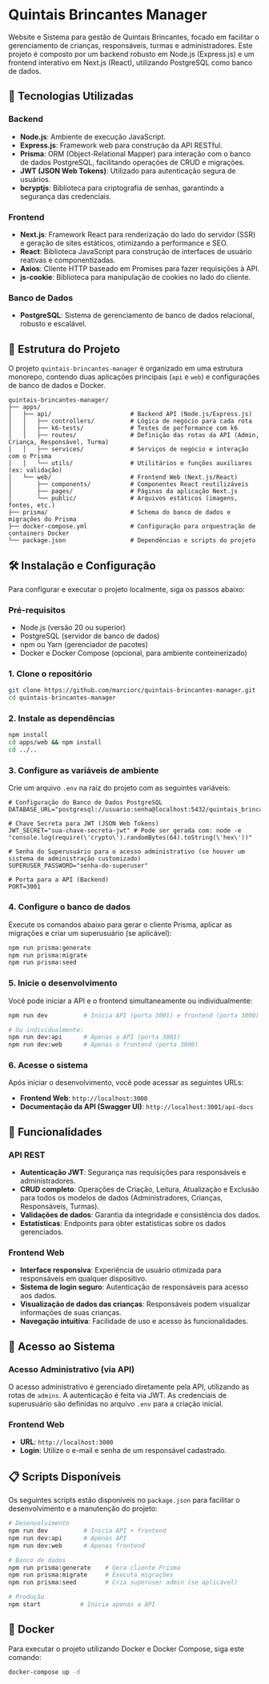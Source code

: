 # Quintais Brincantes Manager

Website e Sistema para gestão de Quintais Brincantes, focado em facilitar o gerenciamento de crianças, responsáveis, turmas e administradores. Este projeto é composto por um backend robusto em Node.js (Express.js) e um frontend interativo em Next.js (React), utilizando PostgreSQL como banco de dados.

## 🚀 Tecnologias Utilizadas

### Backend
- **Node.js**: Ambiente de execução JavaScript.
- **Express.js**: Framework web para construção da API RESTful.
- **Prisma**: ORM (Object-Relational Mapper) para interação com o banco de dados PostgreSQL, facilitando operações de CRUD e migrações.
- **JWT (JSON Web Tokens)**: Utilizado para autenticação segura de usuários.
- **bcryptjs**: Biblioteca para criptografia de senhas, garantindo a segurança das credenciais.

### Frontend
- **Next.js**: Framework React para renderização do lado do servidor (SSR) e geração de sites estáticos, otimizando a performance e SEO.
- **React**: Biblioteca JavaScript para construção de interfaces de usuário reativas e componentizadas.
- **Axios**: Cliente HTTP baseado em Promises para fazer requisições à API.
- **js-cookie**: Biblioteca para manipulação de cookies no lado do cliente.

### Banco de Dados
- **PostgreSQL**: Sistema de gerenciamento de banco de dados relacional, robusto e escalável.

## 📁 Estrutura do Projeto

O projeto `quintais-brincantes-manager` é organizado em uma estrutura monorepo, contendo duas aplicações principais (`api` e `web`) e configurações de banco de dados e Docker.

```
quintais-brincantes-manager/
├── apps/
│   ├── api/                      # Backend API (Node.js/Express.js)
│   │   ├── controllers/          # Lógica de negócio para cada rota
│   │   ├── k6-tests/             # Testes de performance com k6
│   │   ├── routes/               # Definição das rotas da API (Admin, Criança, Responsável, Turma)
│   │   ├── services/             # Serviços de negócio e interação com o Prisma
│   │   └── utils/                # Utilitários e funções auxiliares (ex: validação)
│   └── web/                      # Frontend Web (Next.js/React)
│       ├── components/           # Componentes React reutilizáveis
│       ├── pages/                # Páginas da aplicação Next.js
│       └── public/               # Arquivos estáticos (imagens, fontes, etc.)
├── prisma/                       # Schema do banco de dados e migrações do Prisma
├── docker-compose.yml            # Configuração para orquestração de containers Docker
└── package.json                  # Dependências e scripts do projeto
```

## 🛠️ Instalação e Configuração

Para configurar e executar o projeto localmente, siga os passos abaixo:

### Pré-requisitos
- Node.js (versão 20 ou superior)
- PostgreSQL (servidor de banco de dados)
- npm ou Yarn (gerenciador de pacotes)
- Docker e Docker Compose (opcional, para ambiente conteinerizado)

### 1. Clone o repositório

```bash
git clone https://github.com/marciorc/quintais-brincantes-manager.git
cd quintais-brincantes-manager
```

### 2. Instale as dependências

```bash
npm install
cd apps/web && npm install
cd ../..
```

### 3. Configure as variáveis de ambiente

Crie um arquivo `.env` na raiz do projeto com as seguintes variáveis:

```dotenv
# Configuração do Banco de Dados PostgreSQL
DATABASE_URL="postgresql://usuario:senha@localhost:5432/quintais_brincantes_manager"

# Chave Secreta para JWT (JSON Web Tokens)
JWT_SECRET="sua-chave-secreta-jwt" # Pode ser gerada com: node -e "console.log(require(\'crypto\').randomBytes(64).toString(\'hex\'))"

# Senha do Superusuário para o acesso administrativo (se houver um sistema de administração customizado)
SUPERUSER_PASSWORD="senha-do-superuser"

# Porta para a API (Backend)
PORT=3001
```

### 4. Configure o banco de dados

Execute os comandos abaixo para gerar o cliente Prisma, aplicar as migrações e criar um superusuário (se aplicável):

```bash
npm run prisma:generate
npm run prisma:migrate
npm run prisma:seed
```

### 5. Inicie o desenvolvimento

Você pode iniciar a API e o frontend simultaneamente ou individualmente:

```bash
npm run dev          # Inicia API (porta 3001) e frontend (porta 3000) simultaneamente

# Ou individualmente:
npm run dev:api      # Apenas a API (porta 3001)
npm run dev:web      # Apenas o frontend (porta 3000)
```

### 6. Acesse o sistema

Após iniciar o desenvolvimento, você pode acessar as seguintes URLs:

- **Frontend Web**: `http://localhost:3000`
- **Documentação da API (Swagger UI)**: `http://localhost:3001/api-docs`

## 🎯 Funcionalidades

### API REST
- **Autenticação JWT**: Segurança nas requisições para responsáveis e administradores.
- **CRUD completo**: Operações de Criação, Leitura, Atualização e Exclusão para todos os modelos de dados (Administradores, Crianças, Responsáveis, Turmas).
- **Validações de dados**: Garantia da integridade e consistência dos dados.
- **Estatísticas**: Endpoints para obter estatísticas sobre os dados gerenciados.

### Frontend Web
- **Interface responsiva**: Experiência de usuário otimizada para responsáveis em qualquer dispositivo.
- **Sistema de login seguro**: Autenticação de responsáveis para acesso aos dados.
- **Visualização de dados das crianças**: Responsáveis podem visualizar informações de suas crianças.
- **Navegação intuitiva**: Facilidade de uso e acesso às funcionalidades.

## 🔐 Acesso ao Sistema

### Acesso Administrativo (via API)
O acesso administrativo é gerenciado diretamente pela API, utilizando as rotas de `admins`. A autenticação é feita via JWT. As credenciais de superusuário são definidas no arquivo `.env` para a criação inicial.

### Frontend Web
- **URL**: `http://localhost:3000`
- **Login**: Utilize o e-mail e senha de um responsável cadastrado.

## 📋 Scripts Disponíveis

Os seguintes scripts estão disponíveis no `package.json` para facilitar o desenvolvimento e a manutenção do projeto:

```bash
# Desenvolvimento
npm run dev          # Inicia API + frontend
npm run dev:api      # Apenas API
npm run dev:web      # Apenas frontend

# Banco de dados
npm run prisma:generate    # Gera cliente Prisma
npm run prisma:migrate     # Executa migrações
npm run prisma:seed        # Cria superuser admin (se aplicável)

# Produção
npm start           # Inicia apenas a API
```

## 🐳 Docker

Para executar o projeto utilizando Docker e Docker Compose, siga este comando:

```bash
docker-compose up -d
```